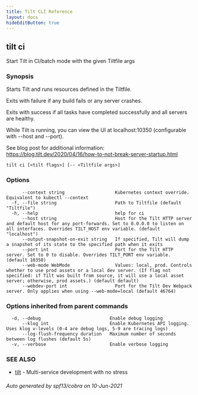 ```yaml
---
title: Tilt CLI Reference
layout: docs
hideEditButton: true
---
```

## tilt ci

Start Tilt in CI/batch mode with the given Tiltfile args

### Synopsis


Starts Tilt and runs resources defined in the Tiltfile.

Exits with failure if any build fails or any server crashes.

Exits with success if all tasks have completed successfully
and all servers are healthy.

While Tilt is running, you can view the UI at localhost:10350
(configurable with --host and --port).

See blog post for additional information: https://blog.tilt.dev/2020/04/16/how-to-not-break-server-startup.html


```
tilt ci [<tilt flags>] [-- <Tiltfile args>]
```

### Options

```
      --context string                   Kubernetes context override. Equivalent to kubectl --context
  -f, --file string                      Path to Tiltfile (default "Tiltfile")
  -h, --help                             help for ci
      --host string                      Host for the Tilt HTTP server and default host for any port-forwards. Set to 0.0.0.0 to listen on all interfaces. Overrides TILT_HOST env variable. (default "localhost")
      --output-snapshot-on-exit string   If specified, Tilt will dump a snapshot of its state to the specified path when it exits
      --port int                         Port for the Tilt HTTP server. Set to 0 to disable. Overrides TILT_PORT env variable. (default 10350)
      --web-mode WebMode                 Values: local, prod. Controls whether to use prod assets or a local dev server. (If flag not specified: if Tilt was built from source, it will use a local asset server; otherwise, prod assets.) (default default)
      --webdev-port int                  Port for the Tilt Dev Webpack server. Only applies when using --web-mode=local (default 46764)
```

### Options inherited from parent commands

```
  -d, --debug                          Enable debug logging
      --klog int                       Enable Kubernetes API logging. Uses klog v-levels (0-4 are debug logs, 5-9 are tracing logs)
      --log-flush-frequency duration   Maximum number of seconds between log flushes (default 5s)
  -v, --verbose                        Enable verbose logging
```

### SEE ALSO

* [tilt](tilt.html)	 - Multi-service development with no stress

###### Auto generated by spf13/cobra on 10-Jun-2021
